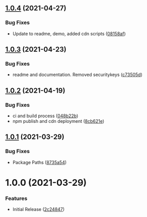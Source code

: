 ## [1.0.4](https://github.com/CoCreate-app/CoCreate-room/compare/v1.0.3...v1.0.4) (2021-04-27)


### Bug Fixes

* Update to readme, demo, added cdn scripts ([08158af](https://github.com/CoCreate-app/CoCreate-room/commit/08158af13e13763d823c108ba20ae10986fc7fcd))

## [1.0.3](https://github.com/CoCreate-app/CoCreate-room/compare/v1.0.2...v1.0.3) (2021-04-23)


### Bug Fixes

* readme and documentation. Removed securitykeys ([c73505d](https://github.com/CoCreate-app/CoCreate-room/commit/c73505dafe0cb63f14b7fd0ba51b91232b5979bc))

## [1.0.2](https://github.com/CoCreate-app/CoCreate-room/compare/v1.0.1...v1.0.2) (2021-04-19)


### Bug Fixes

* ci and build process ([048b22b](https://github.com/CoCreate-app/CoCreate-room/commit/048b22b3186e39aa36e1641ebcdedad2a832fcc4))
* npm publish and cdn deployment ([8cb621e](https://github.com/CoCreate-app/CoCreate-room/commit/8cb621e05e16d433b05c380d22f58f7dfd88e88d))

## [1.0.1](https://github.com/CoCreate-app/CoCreate-room/compare/v1.0.0...v1.0.1) (2021-03-29)


### Bug Fixes

* Package Paths ([8735a54](https://github.com/CoCreate-app/CoCreate-room/commit/8735a5401dd1d556e8d60eb3d5f55932f162d54e))

# 1.0.0 (2021-03-29)


### Features

* Initial Release ([2c24847](https://github.com/CoCreate-app/CoCreate-room/commit/2c248471f0eeb56eeb4f1f3903a1a83c856a71b7))
